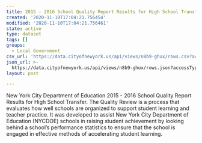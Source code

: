 ```yaml
---
title: 2015 - 2016 School Quality Report Results for High School Transfer
created: '2020-11-10T17:04:21.756454'
modified: '2020-11-10T17:04:21.756461'
state: active
type: dataset
tags: []
groups:
  - Local Government
csv_url: 'https://data.cityofnewyork.us/api/views/n8b9-ghux/rows.csv?accessType=DOWNLOAD'
json_url: >-
  https://data.cityofnewyork.us/api/views/n8b9-ghux/rows.json?accessType=DOWNLOAD
layout: post

---
```

New York City Department of Education 2015 - 2016 School Quality Report Results for High School Transfer.
The Quality Review is a process that evaluates how well schools are organized to support student learning and teacher practice. It was developed to assist New York City Department of Education (NYCDOE) schools in raising student achievement by looking behind a school’s performance statistics to ensure that the school is engaged in effective methods of accelerating student learning.
